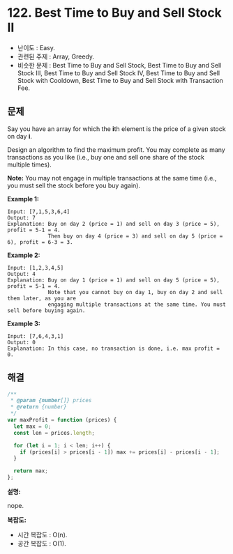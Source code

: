 # 122. Best Time to Buy and Sell Stock II

- 난이도 : Easy.
- 관련된 주제 : Array, Greedy.
- 비슷한 문제 : Best Time to Buy and Sell Stock, Best Time to Buy and Sell Stock III, Best Time to Buy and Sell Stock IV, Best Time to Buy and Sell Stock with Cooldown, Best Time to Buy and Sell Stock with Transaction Fee.

## 문제

Say you have an array for which the **i**th element is the price of a given stock on day **i**.

Design an algorithm to find the maximum profit. You may complete as many transactions as you like (i.e., buy one and sell one share of the stock multiple times).

**Note:** You may not engage in multiple transactions at the same time (i.e., you must sell the stock before you buy again).

**Example 1:**

```
Input: [7,1,5,3,6,4]
Output: 7
Explanation: Buy on day 2 (price = 1) and sell on day 3 (price = 5), profit = 5-1 = 4.
             Then buy on day 4 (price = 3) and sell on day 5 (price = 6), profit = 6-3 = 3.
```

**Example 2:**

```
Input: [1,2,3,4,5]
Output: 4
Explanation: Buy on day 1 (price = 1) and sell on day 5 (price = 5), profit = 5-1 = 4.
             Note that you cannot buy on day 1, buy on day 2 and sell them later, as you are
             engaging multiple transactions at the same time. You must sell before buying again.
```

**Example 3:**

```
Input: [7,6,4,3,1]
Output: 0
Explanation: In this case, no transaction is done, i.e. max profit = 0.
```

## 해결

```javascript
/**
 * @param {number[]} prices
 * @return {number}
 */
var maxProfit = function (prices) {
  let max = 0;
  const len = prices.length;

  for (let i = 1; i < len; i++) {
    if (prices[i] > prices[i - 1]) max += prices[i] - prices[i - 1];
  }

  return max;
};
```

**설명:**

nope.

**복잡도:**

- 시간 복잡도 : O(n).
- 공간 복잡도 : O(1).
